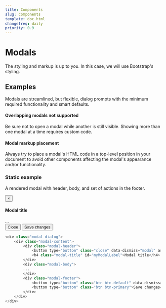 ```yaml
---
title: Components
slug: components
template: doc.html
changefreq: daily
priority: 0.9
---
```


# Modals
The styling and markup is up to you. In this case, we will use Bootstrap's styling.

## Examples
Modals are streamlined, but flexible, dialog prompts with the minimum required functionality and smart defaults.

<div class="bs-callout bs-callout-warning" id="callout-stacked-modals">
    <h4>Overlapping modals not supported</h4>
    <p>Be sure not to open a modal while another is still visible. Showing more than one modal at a time requires custom code.</p>
</div>
<div class="bs-callout bs-callout-warning" id="callout-modal-markup-placement">
    <h4>Modal markup placement</h4>
    <p>Always try to place a modal's HTML code in a top-level position in your document to avoid other components affecting the modal's appearance and/or functionality.</p>
</div>

### Static example
A rendered modal with header, body, and set of actions in the footer.

<div class="modal-dialog">
    <div class="modal-content">
        <div class="modal-header">
            <button type="button" class="close" data-dismiss="modal" aria-hidden="true">&times;</button>
            <h4 class="modal-title" id="myModalLabel">Modal title</h4>
        </div>
        <div class="modal-body">
        ...
        </div>
        <div class="modal-footer">
            <button type="button" class="btn btn-default" data-dismiss="modal">Close</button>
            <button type="button" class="btn btn-primary">Save changes</button>
        </div>
    </div>
</div>

```javascript
<div class="modal-dialog">
    <div class="modal-content">
        <div class="modal-header">
            <button type="button" class="close" data-dismiss="modal" aria-hidden="true">&times;</button>
            <h4 class="modal-title" id="myModalLabel">Modal title</h4>
        </div>
        <div class="modal-body">
        ...
        </div>
        <div class="modal-footer">
            <button type="button" class="btn btn-default" data-dismiss="modal">Close</button>
            <button type="button" class="btn btn-primary">Save changes</button>
        </div>
    </div>
</div>
```